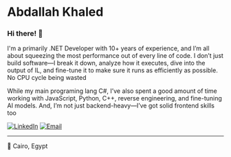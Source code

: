 
# Abdallah Khaled

### Hi there! 👋
I'm a primarily .NET Developer with 10+ years of experience, and I’m all about squeezing the most performance out of every line of code. I don’t just build software—I break it down, analyze how it executes, dive into the output of IL, and fine-tune it to make sure it runs as efficiently as possible. No CPU cycle being wasted

While my main programing lang C#, I’ve also spent a good amount of time working with JavaScript, Python, C++, reverse engineering, and fine-tuning AI models. And, I’m not just backend-heavy—I’ve got solid frontend skills too




[![LinkedIn](https://img.shields.io/badge/LinkedIn-0077B5?style=flat-square&logo=linkedin&logoColor=white)](https://www.linkedin.com/in/abdallah-khaled-97294822a/)
[![Email](https://img.shields.io/badge/Email-D14836?style=flat-square&logo=gmail&logoColor=white)](mailto:abdallah3010@hotmail.com)



---

📍 Cairo, Egypt
